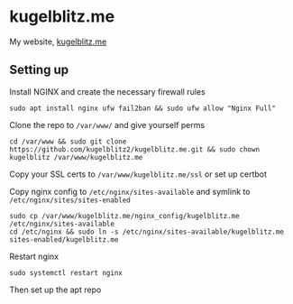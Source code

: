 # kugelblitz.me
My website, [kugelblitz.me](http://kugelblitz.me)

## Setting up
Install NGINX and create the necessary firewall rules

    sudo apt install nginx ufw fail2ban && sudo ufw allow "Nginx Full"

Clone the repo to `/var/www/` and give yourself perms

    cd /var/www && sudo git clone https://github.com/kugelblitz2/kugelblitz.me.git && sudo chown kugelblitz /var/www/kugelblitz.me

Copy your SSL certs to `/var/www/kugelblitz.me/ssl` or set up certbot

Copy nginx config to `/etc/nginx/sites-available` and symlink to `/etc/nginx/sites/sites-enabled`

    sudo cp /var/www/kugelblitz.me/nginx_config/kugelblitz.me /etc/nginx/sites-available
    cd /etc/nginx && sudo ln -s /etc/nginx/sites-available/kugelblitz.me sites-enabled/kugelblitz.me

Restart nginx

    sudo systemctl restart nginx

Then set up the apt repo
